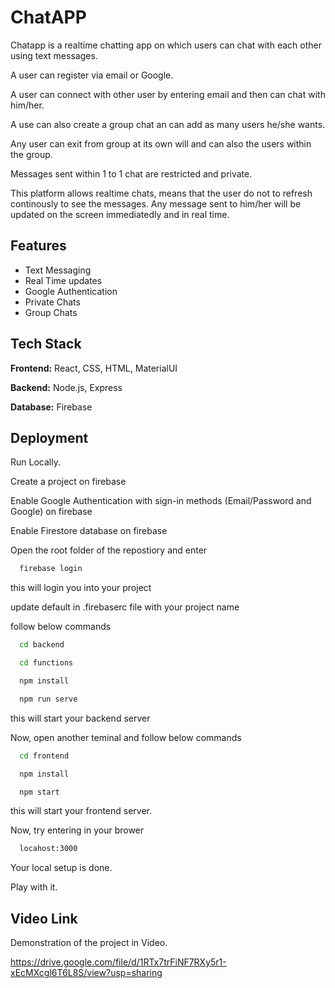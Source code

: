 
# ChatAPP

Chatapp is a realtime chatting app on which users can chat with each other using text messages.

A user can register via email or Google.

A user can connect with other user by entering email and then can chat with him/her.

A use can also create a group chat an can add as many users he/she wants.

Any user can exit from group at its own will and can also the users within the group.

Messages sent within 1 to 1 chat are restricted and private.

This platform allows realtime chats, means that the user do not to refresh continously to see the messages. Any message sent to him/her will be updated on the screen immediatedly and in real time.

## Features

- Text Messaging
- Real Time updates
- Google Authentication
- Private Chats
- Group Chats

## Tech Stack

**Frontend:** React, CSS, HTML, MaterialUI

**Backend:** Node.js, Express

**Database:** Firebase

## Deployment

Run Locally.

Create a project on firebase

Enable Google Authentication with sign-in methods (Email/Password and Google) on firebase

Enable Firestore database on firebase

Open the root folder of the repostiory and enter

```bash
  firebase login
```
this will login you into your project

update default in .firebaserc file with your project name

follow below commands
```bash
  cd backend
```
```bash
  cd functions
```
```bash
  npm install
```
```bash
  npm run serve
```
this will start your backend server

Now, open another teminal and follow below commands
```bash
  cd frontend
```
```bash
  npm install
```
```bash
  npm start
```

this will start your frontend server.

Now, try entering in your brower
```bash
  locahost:3000
```
Your local setup is done.

Play with it.

## Video Link


Demonstration of the project in Video.

https://drive.google.com/file/d/1RTx7trFiNF7RXy5r1-xEcMXcgl6T6L8S/view?usp=sharing
